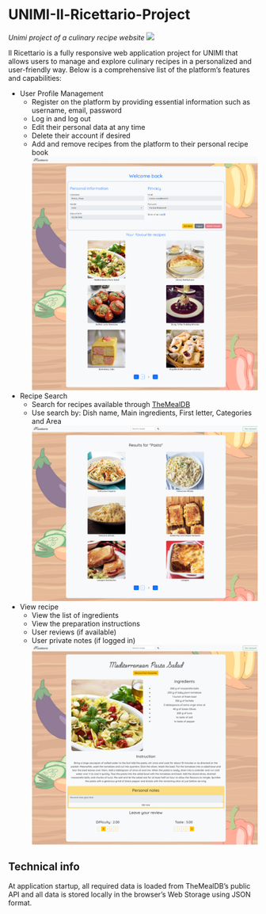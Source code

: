 # UNIMI-Il-Ricettario-Project
_*Unimi project of a culinary recipe website*_
![](READMEimgs/homepage.png)

Il Ricettario is a fully responsive web application project for UNIMI that allows users to manage and explore culinary recipes in a personalized and user-friendly way. Below is a comprehensive list of the platform’s features and capabilities:
- User Profile Management
  - Register on the platform by providing essential information such as username, email, password
  -  Log in and log out
  -  Edit their personal data at any time
  -  Delete their account if desired
  -  Add and remove recipes from the platform to their personal recipe book
![](READMEimgs/personalpage.png)
- Recipe Search
  - Search for recipes available through [TheMealDB](https://www.themealdb.com)
  - Use search by: Dish name, Main ingredients, First letter, Categories and Area
![](READMEimgs/searchpage.png)
- View recipe
  - View the list of ingredients
  - View the preparation instructions
  - User reviews (if available)
  - User private notes (if logged in)
![](READMEimgs/recipepage.png)


## Technical info
At application startup, all required data is loaded from TheMealDB’s public API and all data is stored locally in the browser’s Web Storage using JSON format.

